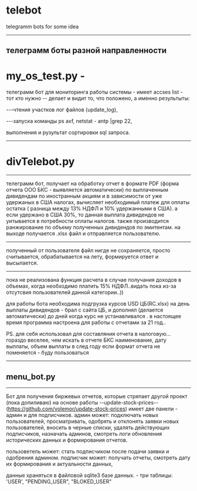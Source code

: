 # telebot
telegramm bots for some idea

-----------
телеграмм боты разной направленности
-----------

# my_os_test.py -
телеграмм бот для мониторинга работы системы - имеет accses list -  тот кто нужно -- делает и видит то, что положено, а именно 
результыты:

---чтения участков лог файлов (update_log), 

---запуска команды ps axf, netstat - antp |grep 22,

выполнения и рузультат сортировки sql запроса. 


-----------------
# divTelebot.py
-----------------

телеграмм бот, получает на обработку отчет в формате PDF (форма отчета ООО БКС - выявляется автоматически) по выплаченным дивидендам по иностранным акциям и в зависимости от уже удержаных в США налогах,
вычисляет необходимый платеж для оплаты остатка ( разница между 13% НДФЛ и 10% удержанными в США). а если удержано в США 30%, 
то данная выплата дивидендов не уитывается в потребности оплаты налогов. 
также производится ранжирование по объему полученных дивидендов по эмитентам.
на выходе получается .xlsx файл и отправляется пользователю.

----
полученный от пользователя файл нигде не сохраняется, просто считывается, обрабатывается на лету, формируется ответ и высылается. 

-----

пока не реализована функция расчета в случае получания доходов в объемах, когда необходимо платить 15% НДФЛ..видать пока из-за отсутсвия пользователей данной категории..))

для работы бота необходима подгрузка курсов USD ЦБ(RC.xlsx) на день выплаты дивидендов - брал с сайта ЦБ, и дополнял (делается автоматически) до дней когда курс не устанавливался .
в настоящее время программа настроена для работы с отчетами за 21 год.. 

PS. для себя использовал для составляния отчета в налоговую... гораздо веселее, чем искать в отчете БКС наименование, дату выплаты, объем выплаты
в след году если формат отчета не поменяется - буду пользоваться

--------
## menu_bot.py
--------
Бот для получения биржевых отчетов, которые стряпает другой проект (пока допиливаю) на основе работы --update-stock-prices-- (https://github.com/volemor/update-stock-prices)
имеет две панели - админ и для подписчиков.
  админ может:
      подключать новых пользователей, 
      просматривать, одобрять и отклонять заявки новых пользователей, вносить в черные списки, 
      удалять действующих подписчиков, 
      назначать админов, 
      смотреть логи обновления исторических данных и формирования отчетов.
      
  пользоветель может: 
      стать подписчиком после подачи заявки и одобрения админом.
  подписчик может: 
      получать отчеты, 
      смотреть дату их формирования и актуальности данных,
  
  данные храняться в файловой sqlite3 базе данных. - три таблицы: 'USER', "PENDING_USER", "BLOKED_USER"
  


